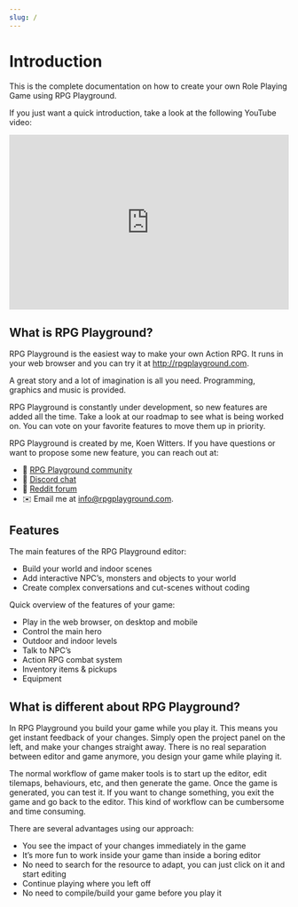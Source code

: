 ```yaml
---
slug: /
---
```


# Introduction

This is the complete documentation on how to create your own Role Playing Game using RPG Playground.

If you just want a quick introduction, take a look at the following YouTube video:

<iframe width="100%" height="315" src="https://www.youtube.com/embed/D54SjyJAxjs?si=4jm1QdjVRMaZF14T" title="YouTube video player" frameborder="0" allow="accelerometer; autoplay; clipboard-write; encrypted-media; gyroscope; picture-in-picture; web-share" referrerpolicy="strict-origin-when-cross-origin" allowfullscreen></iframe>


## What is RPG Playground?

RPG Playground is the easiest way to make your own Action RPG. It runs in your web browser and you can try it at http://rpgplayground.com.

A great story and a lot of imagination is all you need. Programming, graphics and music is provided.

RPG Playground is constantly under development, so new features are added all the time. Take a look at our roadmap to see what is being worked on. You can vote on your favorite features to move them up in priority.

RPG Playground is created by me, Koen Witters. If you have questions or want to propose some new feature, you can reach out at:

- 📰 [RPG Playground community](https://rpgplayground.com/activity/)
- 💬 [Discord chat](https://discord.gg/tyHjdt3)
- 📣 [Reddit forum](https://www.reddit.com/r/rpgplayground/)
- ✉️ Email me at info@rpgplayground.com.

## Features

The main features of the RPG Playground editor:

- Build your world and indoor scenes
- Add interactive NPC’s, monsters and objects to your world
- Create complex conversations and cut-scenes without coding

Quick overview of the features of your game:

- Play in the web browser, on desktop and mobile
- Control the main hero
- Outdoor and indoor levels
- Talk to NPC’s
- Action RPG combat system
- Inventory items & pickups
- Equipment

## What is different about RPG Playground?

In RPG Playground you build your game while you play it. This means you get instant feedback of your changes. Simply open the project panel on the left, and make your changes straight away. There is no real separation between editor and game anymore, you design your game while playing it.

The normal workflow of game maker tools is to start up the editor, edit tilemaps, behaviours, etc, and then generate the game. Once the game is generated, you can test it. If you want to change something, you exit the game and go back to the editor. This kind of workflow can be cumbersome and time consuming.

There are several advantages using our approach:

- You see the impact of your changes immediately in the game
- It’s more fun to work inside your game than inside a boring editor
- No need to search for the resource to adapt, you can just click on it and start editing
- Continue playing where you left off
- No need to compile/build your game before you play it